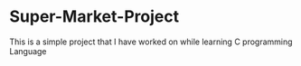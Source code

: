 # Super-Market-Project
This is a simple project that I have worked on while learning C programming Language
